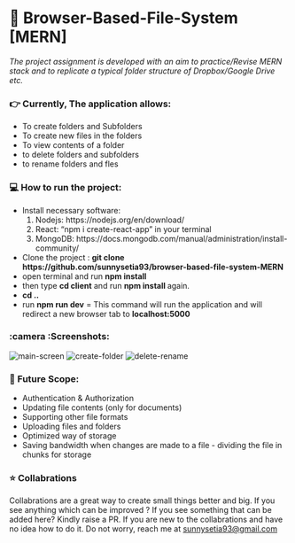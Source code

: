 # :file_folder: Browser-Based-File-System [MERN]

<i>The project assignment is developed with an aim to practice/Revise MERN stack and to replicate a typical folder structure of Dropbox/Google Drive etc.</i>

### :point_right: Currently, The application allows:
<ul>
  <li>To create folders and Subfolders</li>
  <li>To create new files in the folders</li>
  <li>To view contents of a folder</li>
  <li>to delete folders and subfolders</li>
  <li>to rename folders and fles</li>
</ul>

### :computer: How to run the project:

<ul>
  <li>Install necessary software: 
    <ol>
      <li> Nodejs: https://nodejs.org/en/download/ </li>
      <li> React: “npm i create-react-app” in your terminal </li>
      <li> MongoDB: https://docs.mongodb.com/manual/administration/install-community/ </li>
    </ol>
  </li>
  
  <li> Clone the project : <b>git clone https://github.com/sunnysetia93/browser-based-file-system-MERN</b> </li>
  <li> open terminal and run <b>npm install </b></li>
  <li>then type <b>cd client</b> and run <b>npm install </b> again.</li>
  <li> <b>cd ..</b> </li>
  <li> run <b>npm run dev</b> = This command will run the application and will redirect a new browser tab to <b>localhost:5000</b></li>
</ul>

### :camera :Screenshots:

![main-screen](https://github.com/sunnysetia93/browser-based-file-system-MERN/blob/master/screenshots/3.screen2.PNG)
![create-folder](https://github.com/sunnysetia93/browser-based-file-system-MERN/blob/master/screenshots/2.screen-2-%20create%20folder.PNG)
![delete-rename](https://github.com/sunnysetia93/browser-based-file-system-MERN/blob/master/screenshots/4.delete-rename-onrightclick.PNG)


### :pushpin: Future Scope:
<ul>
  <li>Authentication & Authorization</li>
  <li>Updating file contents (only for documents)</li>
  <li>Supporting other file formats</li>
  <li>Uploading files and folders</li>
  <li>Optimized way of storage</li>
  <li>Saving bandwidth when changes are made to a file
    - dividing the file in chunks for storage</li>
</ul>

### :star: Collabrations
Collabrations are a great way to create small things better and big. If you see anything which can be improved ? If you see something that can be added here? Kindly raise a PR. If you are new to the collabrations and have no idea how to do it. Do not worry, reach me at sunnysetia93@gmail.com
